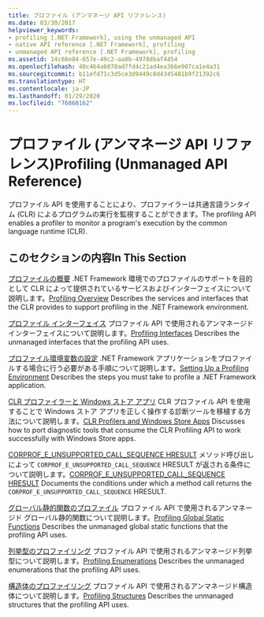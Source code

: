 ```yaml
---
title: プロファイル (アンマネージ API リファレンス)
ms.date: 03/30/2017
helpviewer_keywords:
- profiling [.NET Framework], using the unmanaged API
- native API reference [.NET Framework], profiling
- unmanaged API reference [.NET Framework], profiling
ms.assetid: 14c68e84-657e-49c2-aa8b-4978dbaf4454
ms.openlocfilehash: 40c464a6070ad7fd4c21ad4ea366e907ca1e4a31
ms.sourcegitcommit: b11efd71c3d5ce3d9449c8d4345481b9f21392c6
ms.translationtype: HT
ms.contentlocale: ja-JP
ms.lasthandoff: 01/29/2020
ms.locfileid: "76868162"
---
```

# <a name="profiling-unmanaged-api-reference"></a><span data-ttu-id="7343e-102">プロファイル (アンマネージ API リファレンス)</span><span class="sxs-lookup"><span data-stu-id="7343e-102">Profiling (Unmanaged API Reference)</span></span>

<span data-ttu-id="7343e-103">プロファイル API を使用することにより、プロファイラーは共通言語ランタイム (CLR) によるプログラムの実行を監視することができます。</span><span class="sxs-lookup"><span data-stu-id="7343e-103">The profiling API enables a profiler to monitor a program's execution by the common language runtime (CLR).</span></span>

## <a name="in-this-section"></a><span data-ttu-id="7343e-104">このセクションの内容</span><span class="sxs-lookup"><span data-stu-id="7343e-104">In This Section</span></span>

 <span data-ttu-id="7343e-105">[プロファイルの概要](profiling-overview.md) .NET Framework 環境でのプロファイルのサポートを目的として CLR によって提供されているサービスおよびインターフェイスについて説明します。</span><span class="sxs-lookup"><span data-stu-id="7343e-105">[Profiling Overview](profiling-overview.md) Describes the services and interfaces that the CLR provides to support profiling in the .NET Framework environment.</span></span>

 <span data-ttu-id="7343e-106">[プロファイル インターフェイス](profiling-interfaces.md) プロファイル API で使用されるアンマネージド インターフェイスについて説明します。</span><span class="sxs-lookup"><span data-stu-id="7343e-106">[Profiling Interfaces](profiling-interfaces.md) Describes the unmanaged interfaces that the profiling API uses.</span></span>

 <span data-ttu-id="7343e-107">[プロファイル環境変数の設定](setting-up-a-profiling-environment.md) .NET Framework アプリケーションをプロファイルする場合に行う必要がある手順について説明します。</span><span class="sxs-lookup"><span data-stu-id="7343e-107">[Setting Up a Profiling Environment](setting-up-a-profiling-environment.md) Describes the steps you must take to profile a .NET Framework application.</span></span>

 <span data-ttu-id="7343e-108">[CLR プロファイラーと Windows ストア アプリ](clr-profilers-and-windows-store-apps.md) CLR プロファイル API を使用することで Windows ストア アプリを正しく操作する診断ツールを移植する方法について説明します。</span><span class="sxs-lookup"><span data-stu-id="7343e-108">[CLR Profilers and Windows Store Apps](clr-profilers-and-windows-store-apps.md) Discusses how to port diagnostic tools that consume the CLR Profiling API to work successfully with Windows Store apps.</span></span>

 <span data-ttu-id="7343e-109">[CORPROF_E_UNSUPPORTED_CALL_SEQUENCE HRESULT](corprof-e-unsupported-call-sequence-hresult.md) メソッド呼び出しによって `CORPROF_E_UNSUPPORTED_CALL_SEQUENCE` HRESULT が返される条件について説明します。</span><span class="sxs-lookup"><span data-stu-id="7343e-109">[CORPROF_E_UNSUPPORTED_CALL_SEQUENCE HRESULT](corprof-e-unsupported-call-sequence-hresult.md) Documents the conditions under which a method call returns the `CORPROF_E_UNSUPPORTED_CALL_SEQUENCE` HRESULT.</span></span>

 <span data-ttu-id="7343e-110">[グローバル静的関数のプロファイル](profiling-global-static-functions.md) プロファイル API で使用されるアンマネージド グローバル静的関数について説明します。</span><span class="sxs-lookup"><span data-stu-id="7343e-110">[Profiling Global Static Functions](profiling-global-static-functions.md) Describes the unmanaged global static functions that the profiling API uses.</span></span>

 <span data-ttu-id="7343e-111">[列挙型のプロファイリング](profiling-enumerations.md) プロファイル API で使用されるアンマネージド列挙型について説明します。</span><span class="sxs-lookup"><span data-stu-id="7343e-111">[Profiling Enumerations](profiling-enumerations.md) Describes the unmanaged enumerations that the profiling API uses.</span></span>

 <span data-ttu-id="7343e-112">[構造体のプロファイリング](profiling-structures.md) プロファイル API で使用されるアンマネージド構造体について説明します。</span><span class="sxs-lookup"><span data-stu-id="7343e-112">[Profiling Structures](profiling-structures.md) Describes the unmanaged structures that the profiling API uses.</span></span>
